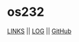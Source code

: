 # os232
[LINKS](https://vinamyrnauli.github.io/os232/LINKS/) ||
[LOG](https://vinamyrnauli.github.io/os232/TXT/mylog.txt) ||
[GitHub](https://github.com/vinamyrnauli/os232)

